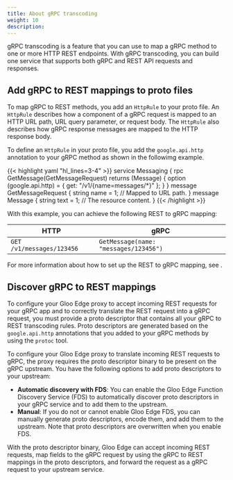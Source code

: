 ```yaml
---
title: About gRPC transcoding
weight: 10
description: 
---
```


gRPC transcoding is a feature that you can use to map a gRPC method to one or more HTTP REST endpoints. With gRPC transcoding, you can build one service that supports both gRPC and REST API requests and responses. 

## Add gRPC to REST mappings to proto files

To map gRPC to REST methods, you add an `HttpRule` to your proto file. An `HttpRule` describes how a component of a gRPC request is mapped to an HTTP URL path, URL query parameter, or request body. The `HttpRule` also describes how gRPC response messages are mapped to the HTTP response body. 

To define an `HttpRule` in your proto file, you add the `google.api.http` annotation to your gRPC method as shown in the followimg example. 

{{< highlight yaml "hl_lines=3-4" >}}
     service Messaging {
       rpc GetMessage(GetMessageRequest) returns (Message) {
         option (google.api.http) = {
             get: "/v1/{name=messages/*}"
         };
       }
     }
     message GetMessageRequest {
       string name = 1; // Mapped to URL path.
     }
     message Message {
       string text = 1; // The resource content.
     }
{{< /highlight >}}
 
 With this example, you can achieve the following REST to gRPC mapping: 
 
| HTTP | gRPC |
| -----|-----|
|`GET /v1/messages/123456`  | `GetMessage(name: "messages/123456")`|
 
 
For more information about how to set up the REST to gRPC mapping, see [](). 
 
## Discover gRPC to REST mappings

To configure your Gloo Edge proxy to accept incoming REST requests for your gRPC app and to correctly translate the REST request into a gRPC request, you must provide a proto descriptor that contains all your gRPC to REST transcoding rules. Proto descriptors are generated based on the `google.api.http` annotations that you added to your gRPC methods by using the `protoc` tool. 

To configure your Gloo Edge proxy to translate incoming REST requests to gRPC, the proxy requires the proto descriptor binary to be present on the gRPC upstream. You have the following options to add proto descriptors to your upstream: 

- **Automatic discovery with FDS**: You can enable the Gloo Edge Function Discovery Service (FDS) to automatically discover proto descriptors in your gRPC service and to add them to the upstream. 
- **Manual**: If you do not or cannot enable Gloo Edge FDS, you can manually generate proto descriptors, encode them, and add them to the upstream. Note that proto descriptors are overwritten when you enable FDS. 

With the proto descriptor binary, Gloo Edge can accept incoming REST requests, map fields to the gRPC request by using the gRPC to REST mappings in the proto descriptors, and forward the request as a gRPC request to your upstream service.  

